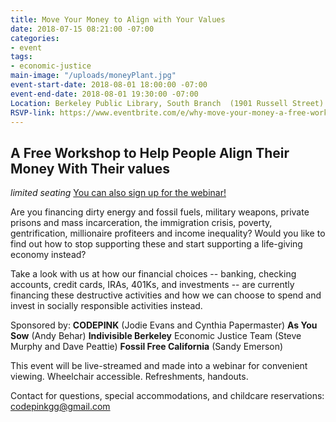 ```yaml
---
title: Move Your Money to Align with Your Values
date: 2018-07-15 08:21:00 -07:00
categories:
- event
tags:
- economic-justice
main-image: "/uploads/moneyPlant.jpg"
event-start-date: 2018-08-01 18:00:00 -07:00
event-end-date: 2018-08-01 19:30:00 -07:00
Location: Berkeley Public Library, South Branch  (1901 Russell Street)
RSVP-link: https://www.eventbrite.com/e/why-move-your-money-a-free-workshop-to-align-your-values-with-your-tickets-48071226332
---
```


## A Free Workshop to Help People Align Their Money With Their values
*limited seating*
[You can also sign up for the webinar!](https://zoom.us/webinar/register/WN_t-jZ6sakQDKM4XcFg7dpcA)

Are you financing dirty energy and fossil fuels, military weapons, private prisons and mass incarceration, the immigration crisis, poverty, gentrification, millionaire profiteers and income inequality? Would you like to find out how to stop supporting these and start supporting a life-giving economy instead? 

Take a look with us at how our financial choices -- banking, checking accounts, credit cards, IRAs, 401Ks, and investments -- are currently financing these destructive activities and how we can choose to spend and invest in socially responsible activities instead. 

Sponsored by:
**CODEPINK** (Jodie Evans and Cynthia Papermaster)
**As You Sow** (Andy Behar)
**Indivisible Berkeley** Economic Justice Team (Steve Murphy and Dave Peattie)
**Fossil Free California** (Sandy Emerson)

This event will be live-streamed and made into a webinar for convenient viewing.
Wheelchair accessible. Refreshments, handouts. 

Contact for questions, special accommodations, and childcare reservations: codepinkgg@gmail.com